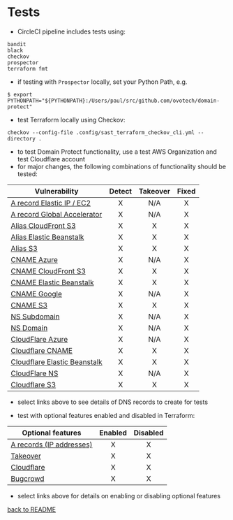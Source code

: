 # Tests

* CircleCI pipeline includes tests using:
```
bandit
black
checkov
prospector
terraform fmt
```
* if testing with `Prospector` locally, set your Python Path, e.g.
```
$ export PYTHONPATH="${PYTHONPATH}:/Users/paul/src/github.com/ovotech/domain-protect"
```
* test Terraform locally using Checkov:
```
checkov --config-file .config/sast_terraform_checkov_cli.yml --directory .
```
* to test Domain Protect functionality, use a test AWS Organization and test Cloudflare account
* for major changes, the following combinations of functionality should be tested:

|Vulnerability           |Detect |Takeover | Fixed |
|------------------------|:-:|:-:|:-:|
|[A record Elastic IP / EC2](test-records/a-eip.md)     |X|N/A|X|
|[A record Global Accelerator](test-records/a-globalaccelerator.md)     |X|N/A|X|
|[Alias CloudFront S3](test-records/alias-cloudfront.md)     |X|X|X|
|[Alias Elastic Beanstalk](test-records/alias-eb.md) |X|X|X|
|[Alias S3](test-records/alias-s3.md)|X|X|X|
|[CNAME Azure](test-records/cname-azure.md)|X|N/A|X|
|[CNAME CloudFront S3](test-records/cname-cloudfront.md)|X|X|X|
|[CNAME Elastic Beanstalk](test-records/cname-eb.md) |X|X|X|
|[CNAME Google](test-records/cname-google.md)            |X|N/A|X|
|[CNAME S3](test-records/cname-s3.md) |X|X|X|
|[NS Subdomain](test-records/ns-subdomain.md)|X|N/A|X|
|[NS Domain](test-records/ns-domain.md)|X|N/A|X|
|[CloudFlare Azure](test-records/cloudflare-azure.md)|X|N/A|X|
|[Cloudflare CNAME](test-records/cloudflare-cname.md)|X|X|X|
|[Cloudflare Elastic Beanstalk](test-records/cloudflare-eb.md)|X|X|X|
|[CloudFlare NS](test-records/cloudflare-ns.md)|X|N/A|X|
|[Cloudflare S3](test-records/cloudflare-s3.md)|X|X|X|

* select links above to see details of DNS records to create for tests

* test with optional features enabled and disabled in Terraform:

| Optional features |Enabled |Disabled |
|-------------------|:-:|:-:|
| [A records (IP addresses)](a-records.md)| X | X |
| [Takeover](automated-takeover.md)| X | X |
| [Cloudflare](cloudflare.md)| X | X |
| [Bugcrowd](bugcrowd.md)| X | X |

* select links above for details on enabling or disabling optional features

[back to README](../README.md)